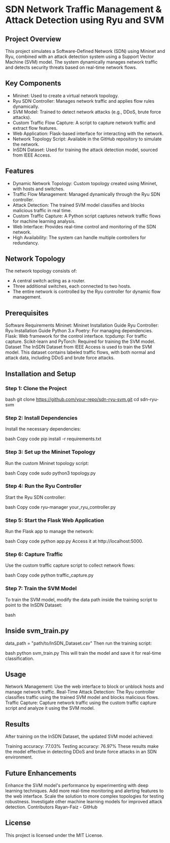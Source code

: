 # SDN Network Traffic Management & Attack Detection using Ryu and SVM
## Project Overview
This project simulates a Software-Defined Network (SDN) using Mininet and Ryu, combined with an attack detection system using a Support Vector Machine (SVM) model. The system dynamically manages network traffic and detects security threats based on real-time network flows.

## Key Components
- Mininet: Used to create a virtual network topology.
- Ryu SDN Controller: Manages network traffic and applies flow rules dynamically.
- SVM Model: Trained to detect network attacks (e.g., DDoS, brute force attacks).
- Custom Traffic Flow Capture: A script to capture network traffic and extract flow features.
- Web Application: Flask-based interface for interacting with the network.
- Network Topology Script: Available in the GitHub repository to simulate the network.
- InSDN Dataset: Used for training the attack detection model, sourced from IEEE Access.
## Features
- Dynamic Network Topology: Custom topology created using Mininet, with hosts and switches.
- Traffic Flow Management: Managed dynamically through the Ryu SDN controller.
- Attack Detection: The trained SVM model classifies and blocks malicious traffic in real time.
- Custom Traffic Capture: A Python script captures network traffic flows for machine learning analysis.
- Web Interface: Provides real-time control and monitoring of the SDN network.
- High Availability: The system can handle multiple controllers for redundancy.
## Network Topology
The network topology consists of:

- A central switch acting as a router.
- Three additional switches, each connected to two hosts.
- The entire network is controlled by the Ryu controller for dynamic flow management.
## Prerequisites
Software Requirements
Mininet: Mininet Installation Guide
Ryu Controller: Ryu Installation Guide
Python 3.x
Poetry: For managing dependencies.
Flask: Web framework for the control interface.
tcpdump: For traffic capture.
Scikit-learn and PyTorch: Required for training the SVM model.
Dataset
The InSDN Dataset from IEEE Access is used to train the SVM model. This dataset contains labeled traffic flows, with both normal and attack data, including DDoS and brute force attacks.

## Installation and Setup
### Step 1: Clone the Project
bash
git clone https://github.com/your-repo/sdn-ryu-svm.git
cd sdn-ryu-svm
### Step 2: Install Dependencies
Install the necessary dependencies:

bash
Copy code
pip install -r requirements.txt
### Step 3: Set up the Mininet Topology
Run the custom Mininet topology script:

bash
Copy code
sudo python3 topology.py
### Step 4: Run the Ryu Controller
Start the Ryu SDN controller:

bash
Copy code
ryu-manager your_ryu_controller.py
### Step 5: Start the Flask Web Application
Run the Flask app to manage the network:

bash
Copy code
python app.py
Access it at http://localhost:5000.

### Step 6: Capture Traffic
Use the custom traffic capture script to collect network flows:

bash
Copy code
python traffic_capture.py
### Step 7: Train the SVM Model
To train the SVM model, modify the data path inside the training script to point to the InSDN Dataset:

bash
## Inside svm_train.py
data_path = "path/to/InSDN_Dataset.csv"
Then run the training script:

bash
python svm_train.py
This will train the model and save it for real-time classification.

## Usage
Network Management: Use the web interface to block or unblock hosts and manage network traffic.
Real-Time Attack Detection: The Ryu controller classifies traffic using the trained SVM model and blocks malicious flows.
Traffic Capture: Capture network traffic using the custom traffic capture script and analyze it using the SVM model.
## Results
After training on the InSDN Dataset, the updated SVM model achieved:

Training accuracy: 77.03%
Testing accuracy: 76.97%
These results make the model effective in detecting DDoS and brute force attacks in an SDN environment.

## Future Enhancements
Enhance the SVM model's performance by experimenting with deep learning techniques.
Add more real-time monitoring and alerting features to the web interface.
Scale the solution to more complex topologies for testing robustness.
Investigate other machine learning models for improved attack detection.
Contributors
Rayan-Faiz - GitHub
## License
This project is licensed under the MIT License.

